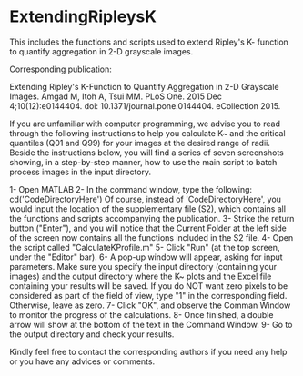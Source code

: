 # ExtendingRipleysK

This includes the functions and scripts used to extend Ripley's K- function to quantify aggregation in 2-D grayscale images. 

Corresponding publication:

Extending Ripley's K-Function to Quantify Aggregation in 2-D Grayscale Images.
Amgad M, Itoh A, Tsui MM. PLoS One. 2015 Dec 4;10(12):e0144404. doi: 10.1371/journal.pone.0144404. eCollection 2015.

If you are unfamiliar with computer programming, we advise you to read through the following instructions to help you calculate K~ and the critical quantiles (Q01 and Q99) for your images at the desired range of radii. Beside the instructions below, you will find a series of seven screenshots showing, in a step-by-step manner, how to use the main script to batch process images in the input directory.

1- Open MATLAB
2- In the command window, type the following:
	cd('CodeDirectoryHere')
Of course, instead of 'CodeDirectoryHere', you would input the location of the supplementary file (S2), which contains all the functions and scripts accompanying the publication.
3- Strike the return button ("Enter"), and you will notice that the Current Folder at the left side of the screen now contains all the functions included in the S2 file.
4- Open the script called "CalculateKProfile.m"
5- Click "Run" (at the top screen, under the "Editor" bar).
6- A pop-up window will appear, asking for input parameters. Make sure you specify the input directory (containing your images) and the output directory where the K~ plots and the Excel file containing your results will be saved. If you do NOT want zero pixels to be considered as part of the field of view, type "1" in the corresponding field. Otherwise, leave as zero. 
7- Click "OK", and observe the Comman Window to monitor the progress of the calculations.
8- Once finished, a double arrow will show at the bottom of the text in the Command Window.
9- Go to the output directory and check your results.

Kindly feel free to contact the corresponding authors if you need any help or you have any advices or comments.

